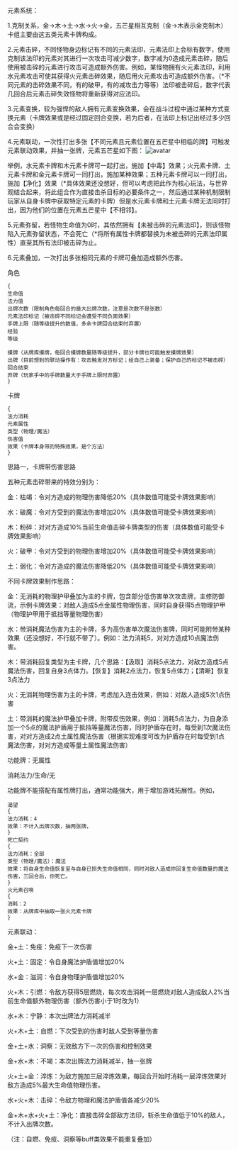 ﻿元素系统：

1.克制关系，金->木->土->水->火->金，五芒星相互克制（金->木表示金克制木）卡组主要由这五类元素卡牌构成。

2.元素击碎，不同怪物身边标记有不同的元素法印，元素法印上会标有数字，使用克制该法印的元素对其进行一次攻击可减少数字，数字减为0造成元素击碎，随后使用被击碎的元素进行攻击可造成额外伤害。例如，某怪物拥有火元素法印，利用水元素攻击可使其获得火元素击碎效果，随后用火元素攻击可造成额外伤害。（*不同元素的击碎效果不同，有的破甲，有的减攻击力等等）法印被击碎后，数字代表几回合后元素击碎失效怪物将重新获得对应法印。

3.元素变换，较为强悍的敌人拥有元素变换效果，会在战斗过程中通过某种方式变换元素（卡牌效果或是经过固定回合变换，若为后者，在法印上标记出经过多少回合会变换）

4.元素联动，一次性打出多张【不同元素且元素位置在五芒星中相临的牌】可触发元素联动效果，并抽一张牌，元素五芒星如下图：
![avatar](/pentacle.png)


举例，水元素卡牌和木元素卡牌可一起打出，施加【中毒】效果；火元素卡牌、土元素卡牌和金元素卡牌可一同打出，施加某种效果；五种元素卡牌可以一同打出，施加【净化】效果（*具体效果还没想好，但可以考虑把此作为核心玩法，与世界观结合起来，将此组合作为直接击杀目标的必要条件之一，然后通过某种机制限制玩家从自身卡牌中获取特定元素的卡牌）但是水元素卡牌和土元素卡牌无法同时打出，因为他们的位置在元素五芒星中【不相邻】。

5.元素弥留，若怪物生命值为0时，其依然拥有【未被击碎的元素法印】，则该怪物陷入元素弥留状态，不会死亡（*将所有属性卡牌都替换为未被击碎的元素法印属性）直至其所有法印被击碎为止。

6.元素叠加，一次打出多张相同元素的卡牌可叠加造成额外伤害。


角色
```
{
生命值
法力值
出牌次数（限制角色每回合的最大出牌次数，注意是次数不是张数）
元素法印标记（被击碎不同标记会遭受不同负面效果）
手牌上限（随等级提升的数值，多余卡牌回合结束时弃置）
经验
等级

摸牌（从牌库摸牌，每回合摸牌数量随等级提升，部分卡牌也可能触发摸牌效果）
出牌（目前想到的联动操作有：攻击触发对方标记；给自己上装备；保护自己的标记不被击碎）
回合结束
弃牌（玩家手中的手牌数量大于手牌上限时弃置）
}
```


卡牌
```
{
法力消耗
元素属性
类型（物理/魔法）
伤害值
效果（卡牌本身带的特殊效果，是个方法）
}
```

思路一，卡牌带伤害思路

五种元素击碎带来的特效分别为：

金：枯竭：令对方造成的物理伤害降低20%（具体数值可能受卡牌效果影响）

水：破魔：令对方受到的魔法伤害增加20%（具体数值可能受卡牌效果影响）

木：粉碎：对对方造成10%当前生命值击碎卡牌类型的伤害（具体数值可能受卡牌效果影响）

火：破甲：令对方受到的物理伤害增加20%（具体数值可能受卡牌效果影响）

土：弱化：令对方造成的魔法伤害降低20%（具体数值可能受卡牌效果影响）

不同卡牌效果制作思路：

金：无消耗的物理护甲叠加为主的卡牌，包含部分低伤害单次攻击牌，主修防御流，示例卡牌效果：对敌人造成5点金属性物理伤害，同时自身获得5点物理护甲（物理护甲用于抵挡等量物理伤害）

水：带消耗魔法伤害为主的卡牌，多为高伤害单次魔法伤害牌，同时可能附带某种效果（还没想好，不行就不带了）。例如：法力消耗5，对对方造成10点魔法伤害。

木：带消耗回复类型为主卡牌，几个思路：【汲取】消耗5点法力，对敌方造成5点魔法伤害，回复自身3点体力。【恢复】消耗2点法力，恢复5点体力；【清晰】恢复3点法力

火：无消耗物理伤害为主的卡牌，考虑加入连击效果，例如：对敌人造成5次1点伤害

土：带消耗的魔法护甲叠加卡牌，附带反伤效果，例如：消耗5点法力，为自身添加一个5点的魔法护盾用于抵挡等量魔法伤害，同时护盾存在时，每受到1次魔法伤害，对对方造成2点土属性魔法伤害（根据实现难度可改为护盾存在时每受到1点魔法伤害，对对方造成等量土属性魔法伤害）

功能牌：无属性

消耗法力/生命/无

功能牌不能搭配有属性牌打出，通常功能强大，用于增加游戏拓展性。例如，
```
渴望
{
法力消耗：4
效果：不计入出牌次数，抽两张牌，
}
死亡契约
{
法力消耗：全部
类型（物理/魔法）：魔法
效果：将自身生命值恢复至与自身已损失生命值相同，同时对敌人造成你回复生命值数量的魔法伤害，三回合后，你死亡。
}
火元素召唤
{
消耗：2
效果：从牌库中抽取一张火元素卡牌
}
```

 
元素联动：

金+土：免疫：免疫下一次伤害

火+土：固定：令自身魔法护盾值增加20%

水+金：滋润：令自身物理护盾值增加20%

火+木：引燃：令敌方获得5层燃烧，每次攻击消耗一层燃烧对敌人造成敌人2%当前生命值额外物理伤害（额外伤害小于1时改为1）

水+木：宁静：本次出牌法力消耗减半

火+木+土：自燃：下次受到的伤害时敌人受到等量伤害

金+土+水：洞察：无效敌方下一次的伤害和控制效果

金+水+木：不竭：本次出牌法力消耗减半，抽一张牌

火+土+金：淬炼：为敌方施加三层淬炼效果，每回合开始时消耗一层淬炼效果对敌方造成5%最大生命值物理伤害。

水+火+木：击碎：令敌方物理和魔法护盾值各减少20%

金+木+水+火+土：净化：直接击碎全部敌方法印，斩杀生命值低于10%的敌人，不计入出牌次数。

（注：自燃、免疫、洞察等buff类效果不能重复叠加）

